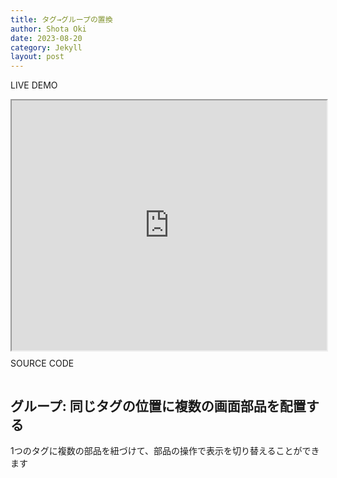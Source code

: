 ```yaml
---
title: タグ→グループの置換
author: Shota Oki
date: 2023-08-20
category: Jekyll
layout: post
---
```


<span class="chip-class">LIVE DEMO</span>

<div style="width: 100%; height: 400px">
  <iframe
    src="https://shotaoki.github.io/iot-app-kit-extra-document/?content=replace-tag-complex"
    width="100%"
    height="400px"
  ></iframe>
</div>

<span class="chip-class" style="margin-top: 1rem">SOURCE CODE</span>

<pre id="iframe-content-area-group"></pre>
<script>
  fetch(
    "https://shotaoki.github.io/iot-app-kit-extra-document/document-page-contents/replace-tag-complex.txt"
  ).then((r) => {
    r.text().then((data) => {
      document.querySelector("#iframe-content-area-group").innerHTML = data.replace("${0}", "replaceTag");
    });
  });
</script>

## グループ: 同じタグの位置に複数の画面部品を配置する

1つのタグに複数の部品を紐づけて、部品の操作で表示を切り替えることができます

